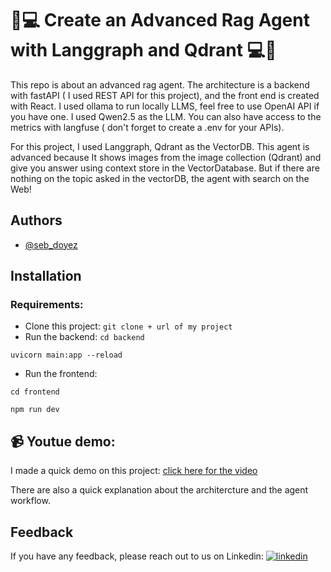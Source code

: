 
# 🤖💻 Create an Advanced Rag Agent with Langgraph and Qdrant 💻🤖

This repo is about an advanced rag agent.
The architecture is a backend with fastAPI ( I used REST API for this project), and the front end is created with React.
I used ollama to run locally LLMS, feel free to use OpenAI API if you have one.
I used Qwen2.5 as the LLM.
You can also have access to the metrics with langfuse ( don't forget to create a .env for your APIs).

For this project, I used Langgraph, Qdrant as the VectorDB. This agent is advanced because It shows images from the image collection (Qdrant) and give you answer using context store in the VectorDatabase. But if there are nothing on the topic asked in the vectorDB, the agent with search on the Web!
## Authors

- [@seb_doyez](https://github.com/sebastien-doyez2812)


## Installation
### Requirements:

* Clone this project:
 `git clone + url of my project`
* Run the backend:
`cd backend`


`uvicorn main:app --reload`
* Run the frontend:

`cd frontend`


`npm run dev`

## 📹 Youtue demo:

I made a quick demo on this project:
[click here for the video](https://www.youtube.com/watch?v=kwCLdQqM8bc)


There are also a quick explanation about the architercture and the agent workflow.
## Feedback

If you have any feedback, please reach out to us on Linkedin: 
[![linkedin](https://img.shields.io/badge/linkedin-0A66C2?style=for-the-badge&logo=linkedin&logoColor=white)](
https://www.linkedin.com/in/s%C3%A9bastien-doyez-042604252/)

